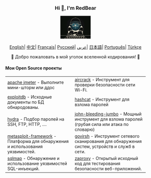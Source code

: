 <div align="center" style="background-size: cover; background-position: center; padding: 20px;">
    <h3>Hi 👋, I'm RedBear</h3>
    <p align="center">
        <img src="hacking.gif" width="100"/>
    </p>
    <p align="center">
        <a href="https://github.com/RedBear-dos/RedBear-dos/blob/main/README.md"><span>English</span></a>|
        <a href="https://github.com/RedBear-dos/RedBear-dos/blob/main/README_CN.md"><span>中文</span></a>|
        <a href="https://github.com/RedBear-dos/RedBear-dos/blob/main/README_FR.md"><span>Français</span></a>|
        <a href="https://github.com/RedBear-dos/RedBear-dos/blob/main/README_RU.md"><span>Русский</span></a>|
        <a href="https://github.com/RedBear-dos/RedBear-dos/blob/main/README_AR.md"><span>عربي</span></a>|
        <a href="https://github.com/RedBear-dos/RedBear-dos/blob/main/README_JP.md"><span>日本語</span></a>|
        <a href="https://github.com/RedBear-dos/RedBear-dos/blob/main/README_PTBR.md"><span>Português</span></a>|
        <a href="https://github.com/RedBear-dos/RedBear-dos/blob/main/READNE_TR.md"><span>Türkçe</span></a>
    </p>
    <p>🌟 Добро пожаловать в мой уголок вселенной кодирования! 🌟</p>
    <h4 align="left">Мои Open Source проекты</h4>
    <table align="center">
        <tr>
            <td><a href="https://github.com/RedBear-dos/apache-jmeter-5">apache jmeter</a> - Выполните мини-шторм или ддос</td>
            <td><a href="https://github.com/RedBear-dos/aircrack-">aircrack</a> - Инструмент для проверки безопасности сети Wi-Fi.</td>
        </tr>
        <tr>
            <td><a href="https://github.com/RedBear-dos/exploitdb-">exploitdb</a> - Исходные документы по БД обнародованы.</td>
            <td><a href="https://github.com/RedBear-dos/hashcat">hashcat</a> - Инструмент для взлома паролей</td>
        </tr>
        <tr>
            <td><a href="https://github.com/RedBear-dos/hydra">hydra</a> - Подбор паролей на SSH, FTP, HTTP, ....</td>
            <td><a href="https://github.com/RedBear-dos/john-bleeding-jumbo">john-bleeding-jumbo</a> - Мощный инструмент для взлома паролей (грубая сила или атака по словарю)</td>
        </tr>
        <tr>
            <td><a href="https://github.com/RedBear-dos/metasploit-framework">metasploit-framework</a> - Платформа для обнаружения и использования уязвимостей.</td>
            <td><a href="https://github.com/RedBear-dos/nmap">govirsh</a> - Инструмент сетевого сканирования для обнаружения систем, устройств и служб в сети.</td>
        </tr>
        <tr>
            <td><a href="https://github.com/RedBear-dos/sqlmap">sqlmap</a> - Обнаружение и использование уязвимостей SQL-инъекций.</td>
            <td><a href="https://github.com/RedBear-dos/zaproxy-">zaproxy</a> - Открытый исходный код для тестирования безопасности веб-приложений.</td>
        </tr>
    </table>
</div>

